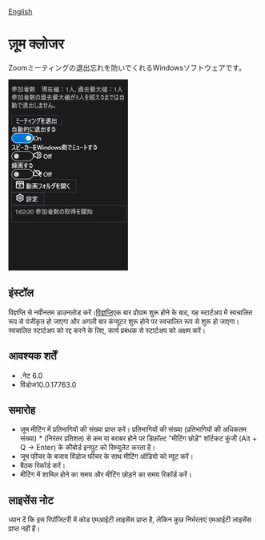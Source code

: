 [English](https://github.com/34j/ZoomCloser/blob/master/README.en.md)

# ज़ूम क्लोजर

Zoomミーティングの退出忘れを防いでくれるWindowsソフトウェアです。

![Sample](https://github.com/34j/ZoomCloser/blob/master/Example.png)

## इंस्टॉल

विज्ञप्ति से नवीनतम डाउनलोड करें।[विज्ञप्ति](https://github.com/34j/ZoomCloser/releases)एक बार प्रोग्राम शुरू होने के बाद, यह स्टार्टअप में स्वचालित रूप से पंजीकृत हो जाएगा और अगली बार कंप्यूटर शुरू होने पर स्वचालित रूप से शुरू हो जाएगा। स्वचालित स्टार्टअप को रद्द करने के लिए, कार्य प्रबंधक से स्टार्टअप को अक्षम करें।

## आवश्यक शर्तें

-   .नेट 6.0
-   विंडोज10.0.17763.0

## समारोह

-   ज़ूम मीटिंग में प्रतिभागियों की संख्या प्राप्त करें। प्रतिभागियों की संख्या (प्रतिभागियों की अधिकतम संख्या) \* (निरंतर प्रतिशत) से कम या बराबर होने पर डिफ़ॉल्ट "मीटिंग छोड़ें" शॉर्टकट कुंजी (Alt + Q → Enter) के कीबोर्ड इनपुट को सिम्युलेट करता है।
-   जूम फीचर के बजाय विंडोज फीचर के साथ मीटिंग ऑडियो को म्यूट करें।
-   बैठक रिकॉर्ड करें।
-   मीटिंग में शामिल होने का समय और मीटिंग छोड़ने का समय रिकॉर्ड करें।

## लाइसेंस नोट

ध्यान दें कि इस रिपॉजिटरी में कोड एमआईटी लाइसेंस प्राप्त है, लेकिन कुछ निर्भरताएं एमआईटी लाइसेंस प्राप्त नहीं हैं।
